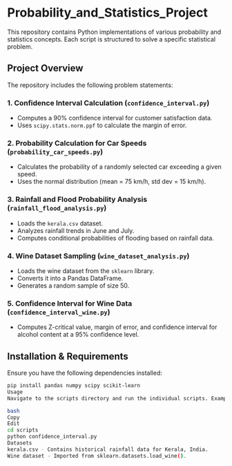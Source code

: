 # Probability_and_Statistics_Project

This repository contains Python implementations of various probability and statistics concepts. Each script is structured to solve a specific statistical problem.

## Project Overview

The repository includes the following problem statements:

### 1. Confidence Interval Calculation (`confidence_interval.py`)
- Computes a 90% confidence interval for customer satisfaction data.
- Uses `scipy.stats.norm.ppf` to calculate the margin of error.

### 2. Probability Calculation for Car Speeds (`probability_car_speeds.py`)
- Calculates the probability of a randomly selected car exceeding a given speed.
- Uses the normal distribution (mean = 75 km/h, std dev = 15 km/h).

### 3. Rainfall and Flood Probability Analysis (`rainfall_flood_analysis.py`)
- Loads the `kerala.csv` dataset.
- Analyzes rainfall trends in June and July.
- Computes conditional probabilities of flooding based on rainfall data.

### 4. Wine Dataset Sampling (`wine_dataset_analysis.py`)
- Loads the wine dataset from the `sklearn` library.
- Converts it into a Pandas DataFrame.
- Generates a random sample of size 50.

### 5. Confidence Interval for Wine Data (`confidence_interval_wine.py`)
- Computes Z-critical value, margin of error, and confidence interval for alcohol content at a 95% confidence level.

## Installation & Requirements
Ensure you have the following dependencies installed:
```bash
pip install pandas numpy scipy scikit-learn
Usage
Navigate to the scripts directory and run the individual scripts. Example:

bash
Copy
Edit
cd scripts
python confidence_interval.py
Datasets
kerala.csv - Contains historical rainfall data for Kerala, India.
Wine dataset - Imported from sklearn.datasets.load_wine().

